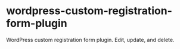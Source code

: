 # wordpress-custom-registration-form-plugin
WordPress custom registration form plugin. Edit, update, and delete.
